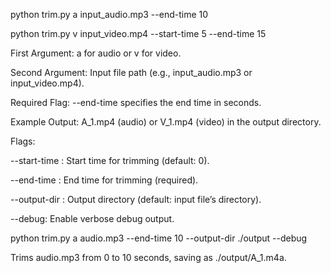 python trim.py a input_audio.mp3 --end-time 10

python trim.py v input_video.mp4 --start-time 5 --end-time 15

First Argument: a for audio or v for video.

Second Argument: Input file path (e.g., input_audio.mp3 or input_video.mp4).

Required Flag: --end-time specifies the end time in seconds.

Example Output: A_1.mp4 (audio) or V_1.mp4 (video) in the output directory.

Flags:

--start-time <seconds>: Start time for trimming (default: 0).

--end-time <seconds>: End time for trimming (required).

--output-dir <path>: Output directory (default: input file’s directory).

--debug: Enable verbose debug output.

python trim.py a audio.mp3 --end-time 10 --output-dir ./output --debug

Trims audio.mp3 from 0 to 10 seconds, saving as ./output/A_1.m4a.


